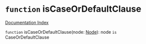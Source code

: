 # `function` isCaseOrDefaultClause

[Documentation Index](../README.md)

`function` isCaseOrDefaultClause(node: [Node](../private.interface.Node/README.md)): node `is` CaseOrDefaultClause
